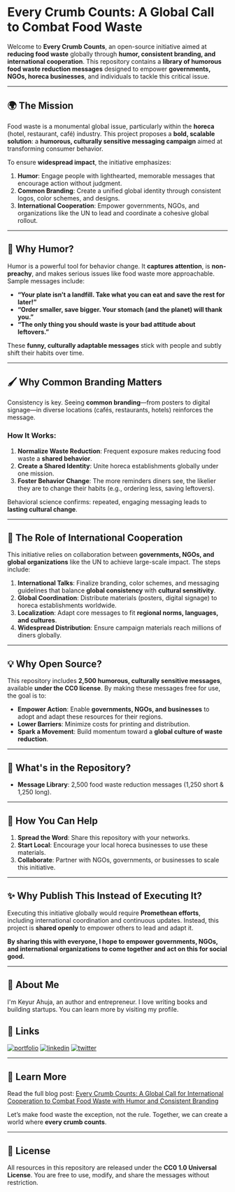 # Every Crumb Counts: A Global Call to Combat Food Waste  

Welcome to **Every Crumb Counts**, an open-source initiative aimed at **reducing food waste** globally through **humor, consistent branding, and international cooperation**. This repository contains a **library of humorous food waste reduction messages** designed to empower **governments, NGOs, horeca businesses**, and individuals to tackle this critical issue.  

---

## 🌍 The Mission  
Food waste is a monumental global issue, particularly within the **horeca** (hotel, restaurant, café) industry. This project proposes a **bold, scalable solution**: a **humorous, culturally sensitive messaging campaign** aimed at transforming consumer behavior.  

To ensure **widespread impact**, the initiative emphasizes:  
1. **Humor**: Engage people with lighthearted, memorable messages that encourage action without judgment.  
2. **Common Branding**: Create a unified global identity through consistent logos, color schemes, and designs.  
3. **International Cooperation**: Empower governments, NGOs, and organizations like the UN to lead and coordinate a cohesive global rollout.  

---

## 🎯 Why Humor?  
Humor is a powerful tool for behavior change. It **captures attention**, is **non-preachy**, and makes serious issues like food waste more approachable. Sample messages include:  

- **“Your plate isn’t a landfill. Take what you can eat and save the rest for later!”**  
- **“Order smaller, save bigger. Your stomach (and the planet) will thank you.”**  
- **“The only thing you should waste is your bad attitude about leftovers.”**  

These **funny, culturally adaptable messages** stick with people and subtly shift their habits over time.  

---

## 🖌️ Why Common Branding Matters  
Consistency is key. Seeing **common branding**—from posters to digital signage—in diverse locations (cafés, restaurants, hotels) reinforces the message.  

### How It Works:  
1. **Normalize Waste Reduction**: Frequent exposure makes reducing food waste a **shared behavior**.  
2. **Create a Shared Identity**: Unite horeca establishments globally under one mission.  
3. **Foster Behavior Change**: The more reminders diners see, the likelier they are to change their habits (e.g., ordering less, saving leftovers).  

Behavioral science confirms: repeated, engaging messaging leads to **lasting cultural change**.

---

## 🤝 The Role of International Cooperation  
This initiative relies on collaboration between **governments, NGOs, and global organizations** like the UN to achieve large-scale impact. The steps include:  

1. **International Talks**: Finalize branding, color schemes, and messaging guidelines that balance **global consistency** with **cultural sensitivity**.  
2. **Global Coordination**: Distribute materials (posters, digital signage) to horeca establishments worldwide.  
3. **Localization**: Adapt core messages to fit **regional norms, languages, and cultures**.  
4. **Widespread Distribution**: Ensure campaign materials reach millions of diners globally.  

---

## 💡 Why Open Source?  
This repository includes **2,500 humorous, culturally sensitive messages**, available **under the CC0 license**. By making these messages free for use, the goal is to:  
- **Empower Action**: Enable **governments, NGOs, and businesses** to adopt and adapt these resources for their regions.  
- **Lower Barriers**: Minimize costs for printing and distribution.  
- **Spark a Movement**: Build momentum toward a **global culture of waste reduction**.  

---

## 📂 What's in the Repository?  
- **Message Library**: 2,500 food waste reduction messages (1,250 short & 1,250 long).  

---

## 🌟 How You Can Help  
1. **Spread the Word**: Share this repository with your networks.  
2. **Start Local**: Encourage your local horeca businesses to use these materials.  
3. **Collaborate**: Partner with NGOs, governments, or businesses to scale this initiative.  

---

## ✨ Why Publish This Instead of Executing It?  
Executing this initiative globally would require **Promethean efforts**, including international coordination and continuous updates. Instead, this project is **shared openly** to empower others to lead and adapt it.  

**By sharing this with everyone, I hope to empower governments, NGOs, and international organizations to come together and act on this for social good.**  

---

## 🚀 About Me
I'm Keyur Ahuja, an author and entrepreneur. I love writing books and building startups. You can learn more by visiting my profile.

## 🔗 Links
[![portfolio](https://img.shields.io/badge/my_portfolio-000?style=for-the-badge&logo=ko-fi&logoColor=white)](https://keyurahuja.com/)
[![linkedin](https://img.shields.io/badge/linkedin-0A66C2?style=for-the-badge&logo=linkedin&logoColor=white)](https://www.linkedin.com/in/keyur-ahuja/)
[![twitter](https://img.shields.io/badge/twitter-1DA1F2?style=for-the-badge&logo=twitter&logoColor=white)](https://twitter.com/KeyurAhuja)
 
---

## 💬 Learn More  
Read the full blog post: [Every Crumb Counts: A Global Call for International Cooperation to Combat Food Waste with Humor and Consistent Branding](https://open.substack.com/pub/mindboundlabs/p/every-crumb-counts-a-global-call?r=19bbif&utm_campaign=post&utm_medium=web)  

Let’s make food waste the exception, not the rule. Together, we can create a world where **every crumb counts**.  

---

## 📜 License  
All resources in this repository are released under the **CC0 1.0 Universal License**. You are free to use, modify, and share the messages without restriction.
